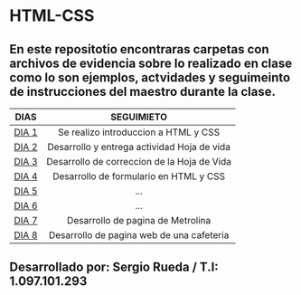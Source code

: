 # HTML-CSS

## En este repositotio encontraras carpetas con archivos de evidencia sobre lo realizado en clase como lo son ejemplos, actvidades y seguimeinto de instrucciones del maestro durante la clase.

| DIAS                                                                        | SEGUIMIETO                                 |
|-----------------------------------------------------------------------------|:------------------------------------------:|
|[DIA 1](https://github.com/xergio-rh/HTML_S1_RuedaSergio/tree/master/Dia%201)| Se realizo introduccion a HTML y CSS       |
|[DIA 2](https://github.com/xergio-rh/HTML_S1_RuedaSergio/tree/master/Dia%202)| Desarrollo y entrega actividad Hoja de vida|
|[DIA 3](https://github.com/xergio-rh/HTML_S1_RuedaSergio/tree/master/Dia%203)|Desarrollo de correccion de la Hoja de Vida |
|[DIA 4](https://github.com/xergio-rh/HTML_S1_RuedaSergio/tree/master/Dia%204)|Desarrollo de formulario en HTML y CSS      |
|[DIA 5]()                                                                    |...                                         |
|[DIA 6]()                                                                    |...                                         |
|[DIA 7](https://github.com/xergio-rh/HTML_S1_RuedaSergio/tree/master/Dia%207)|Desarrollo de pagina de Metrolina           |
|[DIA 8](https://github.com/xergio-rh/HTML_S1_RuedaSergio/tree/master/Dia%208)|Desarrollo de pagina web de una cafeteria   |


## Desarrollado por: Sergio Rueda / T.I: 1.097.101.293
